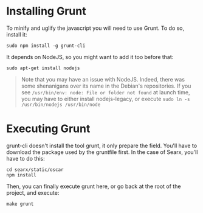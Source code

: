 # Installing Grunt

To minify and uglify the javascript you will need to use Grunt. To do so, install it:

    sudo npm install -g grunt-cli

It depends on NodeJS, so you might want to add it too before that: 

    sudo apt-get install nodejs

> Note that you may have an issue with NodeJS. Indeed, there was some shenanigans over its name in the Debian's repositories.
> If you see `/usr/bin/env: node: File or folder not found` at launch time, you may have to either install nodejs-legacy, or execute `sudo ln -s /usr/bin/nodejs /usr/bin/node`

# Executing Grunt

grunt-cli doesn't install the tool grunt, it only prepare the field. You'll have to download the package used by the gruntfile first. 
In the case of Searx, you'll have to do this:

    cd searx/static/oscar
    npm install

Then, you can finally execute grunt here, or go back at the root of the project, and execute: 

    make grunt